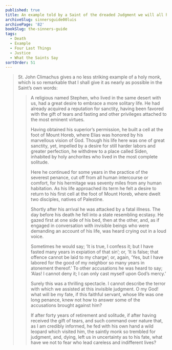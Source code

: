 ```yaml
---
published: true
title: An example told by a Saint of the dreaded Judgment we will all have to face
archiveSlug: sinnersguide00luis
archivePage: '82'
bookSlug: the-sinners-guide
tags:
  - Death
  - Example
  - Four Last Things
  - Justice
  - What the Saints Say
sortOrder: 51
---
```


> St. John Climachus gives a no less striking example of a holy monk, which is so remarkable that I shall give it as nearly as possible in the Saint’s own words:
> 
> > A religious named Stephen, who lived in the same desert with us, had a great desire to embrace a more solitary life. He had already acquired a reputation for sanctity, having been favored with the gift of tears and fasting and other privileges attached to the most eminent virtues.
> >
> > Having obtained his superior’s permission, he built a cell at the foot of Mount Horeb, where Elias was honored by his marvellous vision of God. Though his life here was one of great sanctity, yet, impelled by a desire for still harder labors and greater perfection, he withdrew to a place called Siden, inhabited by holy anchorites who lived in the most complete solitude.
> >
> > Here he continued for some years in the practice of the severest penance, cut off from all human intercourse or comfort, for his hermitage was seventy miles from any human habitation. As his life approached its term he felt a desire to return to his first cell at the foot of Mount Horeb, where dwelt two disciples, natives of Palestine.
> >
> > Shortly after his arrival he was attacked by a fatal illness. The day before his death he fell into a state resembling ecstasy. He gazed first at one side of his bed, then at the other, and, as if engaged in conversation with invisible beings who were demanding an account of his life, was heard crying out in a loud voice.
> >
> > Sometimes he would say; ‘It is true, I confess it; but I have fasted many years in expiation of that sin’; or, ‘It is false; that offence cannot be laid to my charge’; or, again, ‘Yes, but I have labored for the good of my neighbor so many years in atonement thereof.’ To other accusations he was heard to say; ‘Alas! I cannot deny it; I can only cast myself upon God’s mercy.’
> >
> > Surely this was a thrilling spectacle. I cannot describe the terror with which we assisted at this invisible judgment. O my God! what will be my fate, if this faithful servant, whose life was one long penance, knew not how to answer some of the accusations brought against him?
> >
> > If after forty years of retirement and solitude, if after having received the gift of tears, and such command over nature that, as I am credibly informed, he fed with his own hand a wild leopard which visited him, the saintly monk so trembled for judgment, and, dying, left us in uncertainty as to his fate, what have we not to fear who lead careless and indifferent lives?